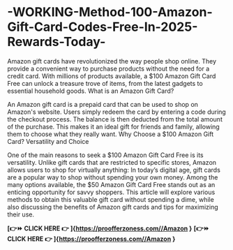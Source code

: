 # -WORKING-Method-100-Amazon-Gift-Card-Codes-Free-In-2025-Rewards-Today-
Amazon gift cards have revolutionized the way people shop online. They provide a convenient way to purchase products without the need for a credit card. With millions of products available, a $100 Amazon Gift Card Free can unlock a treasure trove of items, from the latest gadgets to essential household goods. What is an Amazon Gift Card?

An Amazon gift card is a prepaid card that can be used to shop on Amazon's website. Users simply redeem the card by entering a code during the checkout process. The balance is then deducted from the total amount of the purchase. This makes it an ideal gift for friends and family, allowing them to choose what they really want. Why Choose a $100 Amazon Gift Card? Versatility and Choice

One of the main reasons to seek a $100 Amazon Gift Card Free is its versatility. Unlike gift cards that are restricted to specific stores, Amazon allows users to shop for virtually anything:
In today’s digital age, gift cards are a popular way to shop without spending your own money. Among the many options available, the $50 Amazon Gift Card Free stands out as an enticing opportunity for savvy shoppers. This article will explore various methods to obtain this valuable gift card without spending a dime, while also discussing the benefits of Amazon gift cards and tips for maximizing their use.

**[👉⏩ CLICK HERE 👉 ]{https://proofferzoness.com//Amazon }**
**[👉⏩ CLICK HERE 👉 ]{https://proofferzoness.com//Amazon }**
